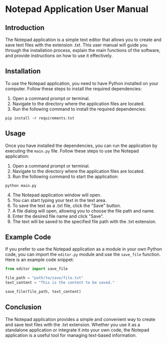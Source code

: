 # Notepad Application User Manual

## Introduction

The Notepad application is a simple text editor that allows you to create and save text files with the extension .txt. This user manual will guide you through the installation process, explain the main functions of the software, and provide instructions on how to use it effectively.

## Installation

To use the Notepad application, you need to have Python installed on your computer. Follow these steps to install the required dependencies:

1. Open a command prompt or terminal.
2. Navigate to the directory where the application files are located.
3. Run the following command to install the required dependencies:

```shell
pip install -r requirements.txt
```

## Usage

Once you have installed the dependencies, you can run the application by executing the `main.py` file. Follow these steps to use the Notepad application:

1. Open a command prompt or terminal.
2. Navigate to the directory where the application files are located.
3. Run the following command to start the application:

```shell
python main.py
```

4. The Notepad application window will open.
5. You can start typing your text in the text area.
6. To save the text as a .txt file, click the "Save" button.
7. A file dialog will open, allowing you to choose the file path and name.
8. Enter the desired file name and click "Save".
9. The text will be saved to the specified file path with the .txt extension.

## Example Code

If you prefer to use the Notepad application as a module in your own Python code, you can import the `editor.py` module and use the `save_file` function. Here is an example code snippet:

```python
from editor import save_file

file_path = "path/to/save/file.txt"
text_content = "This is the content to be saved."

save_file(file_path, text_content)
```

## Conclusion

The Notepad application provides a simple and convenient way to create and save text files with the .txt extension. Whether you use it as a standalone application or integrate it into your own code, the Notepad application is a useful tool for managing text-based information.